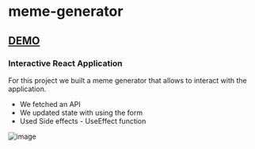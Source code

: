 # meme-generator

## [DEMO](https://dillon-porter.github.io/meme-generator/)

### Interactive React Application

For this project we built a meme generator that allows to interact with the application. 
- We fetched an API
- We updated state with using the form
- Used Side effects - UseEffect function 

![image](https://user-images.githubusercontent.com/12597841/152696934-79e25fe8-002c-494a-b260-fee959457290.png)

